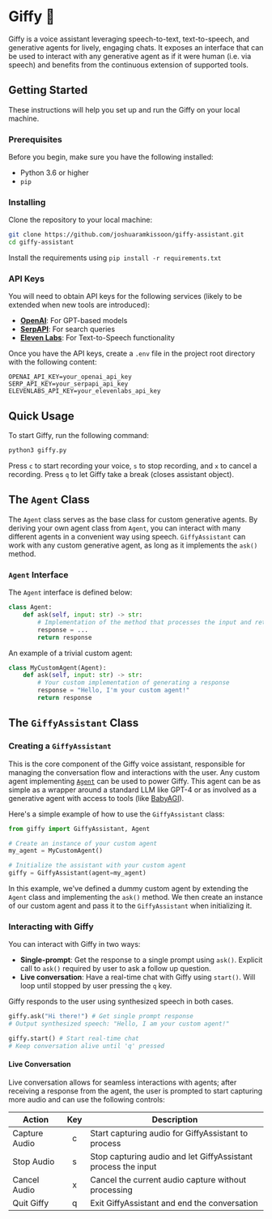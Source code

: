 # Giffy 🦒

Giffy is a voice assistant leveraging speech-to-text, text-to-speech, and generative agents for lively, engaging chats. It exposes an interface that can be used to interact with any generative agent as if it were human (i.e. via speech) and benefits from the continuous extension of supported tools.

## Getting Started

These instructions will help you set up and run the Giffy on your local machine.

### Prerequisites

Before you begin, make sure you have the following installed:

- Python 3.6 or higher
- `pip`

### Installing

Clone the repository to your local machine:

```bash
git clone https://github.com/joshuaramkissoon/giffy-assistant.git
cd giffy-assistant
```

Install the requirements using `pip install -r requirements.txt`

### API Keys

You will need to obtain API keys for the following services (likely to be extended when new tools are introduced):

* [**OpenAI**](https://platform.openai.com/docs/api-reference/introduction): For GPT-based models
* [**SerpAPI**](https://serpapi.com/): For search queries
* [**Eleven Labs**](https://beta.elevenlabs.io/speech-synthesis): For Text-to-Speech functionality

Once you have the API keys, create a `.env` file in the project root directory with the following content:

```env
OPENAI_API_KEY=your_openai_api_key
SERP_API_KEY=your_serpapi_api_key
ELEVENLABS_API_KEY=your_elevenlabs_api_key
```

## Quick Usage

To start Giffy, run the following command:

```bash
python3 giffy.py
```

Press `c` to start recording your voice, `s` to stop recording, and `x` to cancel a recording. Press `q` to let Giffy take a break (closes assistant object).

## The `Agent` Class

The `Agent` class serves as the base class for custom generative agents. By deriving your own agent class from `Agent`, you can interact with many different agents in a convenient way using speech. `GiffyAssistant` can work with any custom generative agent, as long as it implements the `ask()` method.

### `Agent` Interface

The `Agent` interface is defined below:

```python
class Agent:
    def ask(self, input: str) -> str:
        # Implementation of the method that processes the input and returns a response
        response = ...
        return response
```

An example of a trivial custom agent:

```python
class MyCustomAgent(Agent):
    def ask(self, input: str) -> str:
        # Your custom implementation of generating a response
        response = "Hello, I'm your custom agent!"
        return response
```

## The `GiffyAssistant` Class 

### Creating a `GiffyAssistant`

This is the core component of the Giffy voice assistant, responsible for managing the conversation flow and interactions with the user. Any custom agent implementing [`Agent`](#the-agent-class) can be used to power Giffy. This agent can be as simple as a wrapper around a standard LLM like GPT-4 or as involved as a generative agent with access to tools (like [BabyAGI](https://github.com/yoheinakajima/babyagi)).

Here's a simple example of how to use the `GiffyAssistant` class:

```python
from giffy import GiffyAssistant, Agent

# Create an instance of your custom agent
my_agent = MyCustomAgent()

# Initialize the assistant with your custom agent
giffy = GiffyAssistant(agent=my_agent)
```

In this example, we've defined a dummy custom agent by extending the `Agent` class and implementing the `ask()` method. We then create an instance of our custom agent and pass it to the `GiffyAssistant` when initializing it.

### Interacting with Giffy

You can interact with Giffy in two ways:

* **Single-prompt**: Get the response to a single prompt using `ask()`. Explicit call to `ask()` required by user to ask a follow up question.
* **Live conversation**: Have a real-time chat with Giffy using `start()`. Will loop until stopped by user pressing the `q` key.

Giffy responds to the user using synthesized speech in both cases.

```python
giffy.ask("Hi there!") # Get single prompt response
# Output synthesized speech: "Hello, I am your custom agent!"

giffy.start() # Start real-time chat
# Keep conversation alive until 'q' pressed
```

#### Live Conversation

Live conversation allows for seamless interactions with agents; after receiving a response from the agent, the user is prompted to start capturing more audio and can use the following controls:

|     Action     | Key  | Description                                                   |
|--------------|:----:|---------------------------------------------------------------|
| Capture Audio  |  c   | Start capturing audio for GiffyAssistant to process          |
| Stop Audio     |  s   | Stop capturing audio and let GiffyAssistant process the input|
| Cancel Audio   |  x   | Cancel the current audio capture without processing           |
| Quit Giffy     |  q   | Exit GiffyAssistant and end the conversation                 |
